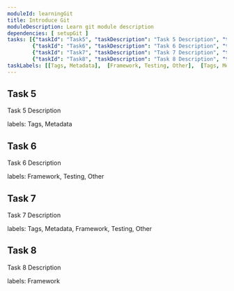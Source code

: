 ```yaml
---
moduleId: learningGit
title: Introduce Git
moduleDescription: Learn git module description
dependencies: [ setupGit ]
tasks: [{"taskId": "Task5", "taskDescription": "Task 5 Description", "taskLabel": "Task 5 Label" }, 
        {"taskId": "Task6", "taskDescription": "Task 6 Description", "taskLabel": "Task 6 Label" },
        {"taskId": "Task7", "taskDescription": "Task 7 Description", "taskLabel": "Task 7 Label" }, 
        {"taskId": "Task8", "taskDescription": "Task 8 Description", "taskLabel": "Task 8 Label" }]
taskLabels: [[Tags, Metadata],  [Framework, Testing, Other],  [Tags, Metadata, Framework, Testing, Other],  [Framework]]
---
```


## Task 5

Task 5 Description

labels: Tags, Metadata

## Task 6

Task 6 Description

labels: Framework, Testing, Other

## Task 7

Task 7 Description

labels: Tags, Metadata, Framework, Testing, Other

## Task 8

Task 8 Description

labels: Framework
